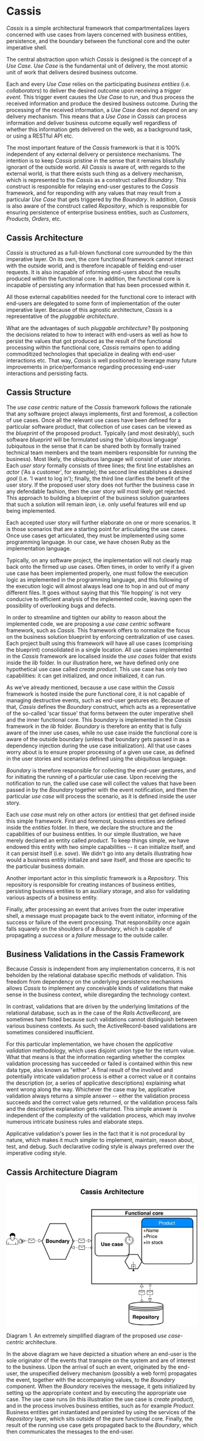 # Cassis

*Cassis* is a simple architectural framework that compartmentalizes layers concerned with use cases from layers concerned with business entities, persistence, and the boundary between the functional core and the outer imperative shell.

The central abstraction upon which *Cassis* is designed is the concept of a *Use Case*. *Use Case* is the fundamental unit of delivery, the most atomic unit of work that delivers desired business outcome.

Each and every *Use Case* relies on the participating *business entities* (i.e. *collaborators*) to deliver the desired outcome upon receiving a *trigger event*. This trigger event causes the *Use Case* to run, and thus process the received information and produce the desired business outcome. During the processing of the received information, a *Use Case* does not depend on any delivery mechanism. This means that a *Use Case* in *Cassis* can process information and deliver business outcome equally well regardless of whether this information gets delivered on the web, as a background task, or using a RESTful API etc.

The most important feature of the *Cassis* framework is that it is 100% independent of any external delivery or persistence mechanisms. The intention is to keep *Cassis* pristine in the sense that it remains blissfully ignorant of the outside world. All *Cassis* is aware of, with regards to the external world, is that there exists such thing as a delivery mechanism, which is represented to the *Cassis* as a construct called *Boundary*. This construct is responsible for relaying end-user gestures to the *Cassis* framework, and for responding with any values that may result from a particular *Use Case* that gets triggered by the *Boundary*. In addition, *Cassis* is also aware of the construct called *Repository*, which is responsible for ensuring persistence of enterprise business entities, such as *Customers*, *Products*, *Orders*, etc.


## Cassis Architecture

_Cassis_ is structured as a full-blown functional core surrounded by the thin imperative layer. On its own, the core functional framework cannot interact with the outside world, and is therefore incapable of fielding end-user requests. It is also incapable of informing end-users about the results produced within the functional core. In addition, the functional core is incapable of persisting any information that has been processed within it.

All those external capabilities needed for the functional core to interact with end-users are delegated to some form of implementation of the outer imperative layer. Because of this agnostic architecture, _Cassis_ is a representative of the _pluggable architecture_.

What are the advantages of such _pluggable architecture_? By postponing the decisions related to how to interact with end-users as well as how to persist the values that got produced as the result of the functional processing within the functional core, _Cassis_ remains open to adding commoditized technologies that specialize in dealing with end-user interactions etc. That way, _Cassis_ is well positioned to leverage many future improvements in price/performance regarding processing end-user interactions and persisting facts.


## Cassis Structure

The _use case centric_ nature of the _Cassis_ framework follows the rationale that any software project always implements, first and foremost, a collection of use cases. Once all the relevant use cases have been defined for a particular software product, that collection of use cases can be viewed as the _blueprint_ of the proposed product. Typically (and most desirably), such software _blueprint_ will be formulated using the 'ubiquitous language' (ubiquitous in the sense that it can be shared both by formally trained technical team members and the team members responsible for running the business). Most likely, the ubiquitous language will consist of _user stories_. Each _user story_ formally consists of three lines; the first line establishes an _actor_ ('As a customer', for example); the second line establishes a desired _goal_ (i.e. 'I want to log in'); finally, the third line clarifies the benefit of the user story. If the proposed user story does not further the business case in any defendable fashion, then the user story will most likely get rejected. This approach to building a blueprint of the business solution guarantees that such a solution will remain _lean_, i.e. only useful features will end up being implemented.

Each accepted user story will further elaborate on one or more scenarios. It is those scenarios that are a starting point for articulating the use cases. Once use cases get articulated, they must be implemented using some programming language. In our case, we have chosen Ruby as the implementation language.

Typically, on any software project, the implementation will not clearly map back onto the firmed up use cases. Often times, in order to verify if a given use case has been implemented properly, one must follow the execution logic as implemented in the programming language, and this following of the execution logic will almost always lead one to hop in and out of many different files. It goes without saying that this 'file hopping' is not very conducive to efficient analysis of the implemented code, leaving open the possibility of overlooking bugs and defects.

In order to streamline and tighten our ability to reason about the implemented code, we are proposing a _use case centric_ software framework, such as _Cassis_. This framework offers to normalize the focus on the business solution blueprint by enforcing centralization of use cases. Each project built using this framework will have all use cases (comprising the blueprint) consolidated in a single location. All use cases implemented in the _Cassis_ framework are localised inside the _use cases_ folder that exists inside the _lib_ folder. In our illustration here, we have defined only one hypothetical use case called _create product_. This use case has only two capabilities: it can get initialized, and once initialized, it can run.

As we've already mentioned, because a use case within the _Cassis_ framework is hosted inside the pure functional core, it is not capable of managing destructive events, such as end-user gestures etc. Because of that, _Cassis_ defines the *Boundary* construct, which acts as a representative of the so-called 'scar tissue' that forms between the outer imperative shell and the inner functional core. This _boundary_ is implemented in the _Cassis_ framework in the _lib_ folder. *Boundary* is therefore an entity that is fully aware of the inner use cases, while no use case inside the functional core is aware of the outside boundary (unless that boundary gets passed in as a dependency injection during the use case initialization). All that use cases worry about is to ensure proper processing of a given use case, as defined in the user stories and scenarios defined using the ubiquitous language.

*Boundary* is therefore responsible for collecting the end-user gestures, and for initiating the running of a particular use case. Upon receiving the notification to run, the called use case will collect the values that have been passed in by the *Boundary* together with the event notification, and then the particular _use case_ will process the scenario, as it is defined inside the user story.

Each _use case_ must rely on other actors (or entities) that get defined inside this simple framework. First and foremost, business entities are defined inside the _entities_ folder. In there, we declare the structure and the capabilities of our business entities. In our simple illustration, we have merely declared an entity called _product_. To keep things simple, we have endowed this entity with two simple capabilities -- it can initialize itself, and it can persist itself (i.e. _save_). We didn't go into any details illustrating how would a business entitiy initialize and save itself, and those are specific to the particular business domain.

Another important actor in this simplistic framework is a _Repository_. This repository is responsible for creating instances of business entities, persisting business entities to an auxiliary storage, and also for validating various aspects of a business entity.

Finally, after processing an event that arrives from the outer imperative shell, a message must propagate back to the event initiator, informing of the success or failure of the event processing. That responsibility once again falls squarely on the shoulders of a *Boundary*, which is capable of propagating a _success_ or a _failure_ message to the outside caller.


## Business Validations in the Cassis Framework

Because *Cassis* is independent from any implementation concerns, it is not beholden by the relational database specific methods of validation. This freedom from dependency on the underlying persistence mechanisms allows *Cassis* to implement any conceivable kinds of validations that make sense in the business context, while disregarding the technology context.

In contrast, validations that are driven by the underlying limitations of the relational database, such as in the case of the *Rails ActiveRecord*, are sometimes ham fisted because such validations cannot distinguish between various business contexts. As such, the ActiveRecord-based validations are sometimes considered insufficient.

For this particular implementation, we have chosen the *applicative validation* methodology, which uses disjoint union type for the return value. What that means is that the information regarding whether the complex validation processing has succeeded or failed is contained within this new data type, also known as "either". A final result of the involved and potentially intricate validation process is either a correct value or it contains the description (or, a series of applicative descriptions) explaining what went wrong along the way. Whichever the case may be, applicative validation always returns a simple answer -- either the validation process succeeds and the correct value gets returned, or the validation process fails and the descriptive explanation gets returned. This simple answer is independent of the complexity of the validation process, which may involve numerous intricate business rules and elaborate steps.

Applicative validation's power lies in the fact that it is not procedural by nature, which makes it much simpler to implement, maintain, reason about, test, and debug. Such declarative coding style is always preferred over the imperative coding style.

## Cassis Architecture Diagram

<img src="https://raw.githubusercontent.com/alexbunardzic/cassis/master/Cassis%20architecture.jpg"></img>

Diagram 1. An extremely simplified diagram of the proposed _use case-centric_ architecture.

In the above diagram we have depicted a situation where an end-user is the sole originator of the events that transpire on the system and are of interest to the business. Upon the arrival of such an event, originated by the end-user, the unspecified delivery mechanism (possibly a web form) propagates the event, together with the accompanying values, to the *Boundary* component. When the *Boundary* receives the message, it gets initialized by setting up the appropriate context and by executing the appropriate use case. The use case runs (in this illustration the use case is _create product_), and in the process involves business entities, such as for example *Product*. Business entities get instantiated and persisted by using the services of the *Repository* layer, which sits outside of the pure functional core. Finally, the result of the running use case gets propagated back to the *Boundary*, which then communicates the messages to the end-user.
